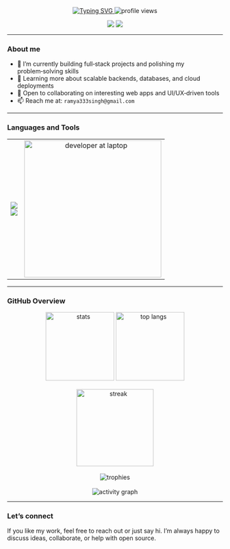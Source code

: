 <div align="center">

  <a href="https://git.io/typing-svg">
    <img src="https://readme-typing-svg.demolab.com?font=Fira+Code&weight=600&size=30&pause=1000&color=FF2D75&center=true&vCenter=true&width=900&lines=Welcome+to+my+GitHub+Profile!;I'm+RAMYA;I'm+a+Software+Developer" alt="Typing SVG" />
  </a>

  <img src="https://komarev.com/ghpvc/?username=ramyasingh3&label=Profile%20views&color=FF2D75&style=flat" alt="profile views" />

  <a href="mailto:ramya333singh@gmail.com"><img src="https://img.shields.io/badge/Email-%23EA4335.svg?&style=for-the-badge&logo=gmail&logoColor=white" /></a>
  <a href="https://www.linkedin.com/in/ramya-singh-3r3" target="_blank"><img src="https://img.shields.io/badge/LinkedIn-%230A66C2.svg?&style=for-the-badge&logo=linkedin&logoColor=white" /></a>
  

</div>

---

### About me

- 🔭 I’m currently building full‑stack projects and polishing my problem‑solving skills
- 🌱 Learning more about scalable backends, databases, and cloud deployments
- 🤝 Open to collaborating on interesting web apps and UI/UX‑driven tools
- 📫 Reach me at: `ramya333singh@gmail.com`

---

### Languages and Tools

<table>
  <tr>
    <td>
      <img src="https://skillicons.dev/icons?i=go,python,c,cpp,js,react,nextjs,html,css" />
      <br/>
      <img src="https://skillicons.dev/icons?i=redis,postgres,mongodb,linux,docker,kubernetes,githubactions,aws,gcp,azure,git,github,postman,pytest" />
    </td>
    <td align="center">
      <img src="https://raw.githubusercontent.com/MicaelliMedeiros/micaellimedeiros/master/image/computer-illustration.png" width="320" alt="developer at laptop" />
    </td>
  </tr>
  
  
</table>

---

### GitHub Overview

<div align="center">

  <img height="160" src="https://github-readme-stats.vercel.app/api?username=ramyasingh3&show_icons=true&theme=tokyonight&hide_border=true" alt="stats" />
  <img height="160" src="https://github-readme-stats.vercel.app/api/top-langs/?username=ramyasingh3&layout=compact&theme=tokyonight&hide_border=true" alt="top langs" />

  <br/>
  <br/>

  <img height="180" src="https://streak-stats.demolab.com?user=ramyasingh3&theme=tokyonight&hide_border=true" alt="streak" />

  <br/>
  <br/>

  <img src="https://github-profile-trophy.vercel.app/?username=ramyasingh3&theme=onedark&margin-w=10&no-frame=true&row=1&column=6" alt="trophies" />

  <br/>
  <br/>

  <img src="https://github-readme-activity-graph.vercel.app/graph?username=ramyasingh3&theme=tokyo-night&hide_border=true" alt="activity graph" />

</div>

---

### Let’s connect

If you like my work, feel free to reach out or just say hi. I’m always happy to discuss ideas, collaborate, or help with open source.
